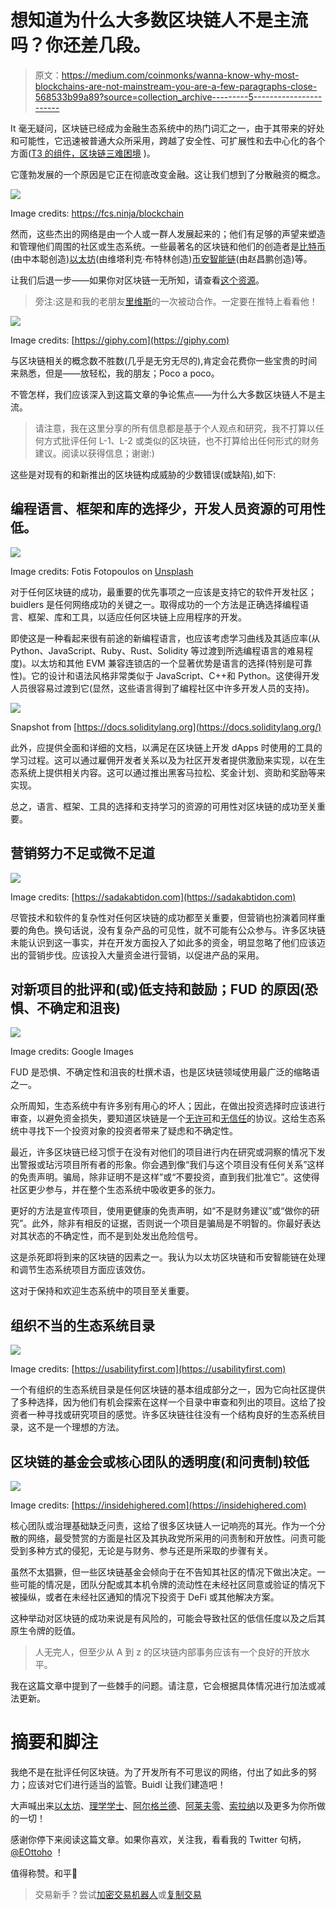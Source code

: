 # 想知道为什么大多数区块链人不是主流吗？你还差几段。

> 原文：<https://medium.com/coinmonks/wanna-know-why-most-blockchains-are-not-mainstream-you-are-a-few-paragraphs-close-568533b99a89?source=collection_archive---------5----------------------->

It 毫无疑问，区块链已经成为金融生态系统中的热门词汇之一，由于其带来的好处和可能性，它迅速被普通大众所采用，跨越了安全性、可扩展性和去中心化的各个方面([T3 的组件，区块链三难困境](https://academy.binance.com/en/articles/what-is-the-blockchain-trilemma) )。

它蓬勃发展的一个原因是它正在彻底改变金融。这让我们想到了分散融资的概念。

![](img/15f5b86817c42af64cc6a409addad72f.png)

Image credits: https://fcs.ninja/blockchain

然而，这些杰出的网络是由一个人或一群人发展起来的；他们有足够的声望来塑造和管理他们周围的社区或生态系统。一些最著名的区块链和他们的创造者是[比特币](https://en.wikipedia.org/wiki/Bitcoin)(由中本聪创造)[以太坊](https://en.wikipedia.org/wiki/Ethereum)(由维塔利克·布特林创造)[币安智能链](https://en.wikipedia.org/wiki/Binance)(由赵昌鹏创造)等。

让我们后退一步——如果你对区块链一无所知，请查看[这个资源](https://en.wikipedia.org/wiki/Blockchain)。

> 旁注:这是和我的老朋友[里维斯](https://twitter.com/Reeves_Vik)的一次被动合作。一定要在推特上看看他！

![](img/383569642518eec1e405cf8b60302b68.png)

Image credits: [https://giphy.com](https://giphy.com)

与区块链相关的概念数不胜数(几乎是无穷无尽的),肯定会花费你一些宝贵的时间来熟悉，但是——放轻松，我的朋友；Poco a poco。

不管怎样，我们应该深入到这篇文章的争论焦点——为什么大多数区块链人不是主流。

> 请注意，我在这里分享的所有信息都是基于个人观点和研究，我不打算以任何方式批评任何 L-1、L-2 或类似的区块链，也不打算给出任何形式的财务建议。阅读以获得信息；谢谢:)

这些是对现有的和新推出的区块链构成威胁的少数错误(或缺陷),如下:

## 编程语言、框架和库的选择少，开发人员资源的可用性低。

![](img/fd962994c82ee141a6fe93ffef9775c0.png)

Image credits: Fotis Fotopoulos on [Unsplash](https://unsplash.com/)

对于任何区块链的成功，最重要的优先事项之一应该是支持它的软件开发社区；buidlers 是任何网络成功的关键之一。取得成功的一个方法是正确选择编程语言、框架、库和工具，以适应任何区块链上应用程序的开发。

即使这是一种看起来很有前途的新编程语言，也应该考虑学习曲线及其适应率(从 Python、JavaScript、Ruby、Rust、Solidity 等过渡到所选编程语言的难易程度)。以太坊和其他 EVM 兼容连锁店的一个显著优势是语言的选择(特别是可靠性)。它的设计和语法风格非常类似于 JavaScript、C++和 Python。这使得开发人员很容易过渡到它(显然，这些语言得到了编程社区中许多开发人员的支持)。

![](img/987399244d546bab1fdcfecd531c4f07.png)

Snapshot from [https://docs.soliditylang.org](https://docs.soliditylang.org/)

此外，应提供全面和详细的文档，以满足在区块链上开发 dApps 时使用的工具的学习过程。这可以通过雇佣开发者关系以及为社区开发者提供激励来实现，以在生态系统上提供相关内容。这可以通过推出黑客马拉松、奖金计划、资助和奖励等来实现。

总之，语言、框架、工具的选择和支持学习的资源的可用性对区块链的成功至关重要。

## 营销努力不足或微不足道

![](img/5ff7c0a57fa4f51aa2d6a5e54be7491b.png)

Image credits: [https://sadakabtidon.com](https://sadakabtidon.com)

尽管技术和软件的复杂性对任何区块链的成功都至关重要，但营销也扮演着同样重要的角色。换句话说，没有复杂产品的可见性，就不可能有公众参与。许多区块链未能认识到这一事实，并在开发方面投入了如此多的资金，明显忽略了他们应该迈出的营销步伐。应该投入大量资金进行营销，以促进产品的采用。

## 对新项目的批评和(或)低支持和鼓励；FUD 的原因(恐惧、不确定和沮丧)

![](img/23f4b591f50c30a7de7416160cd5ab5d.png)

Image credits: Google Images

FUD 是恐惧、不确定性和沮丧的杜撰术语，也是区块链领域使用最广泛的缩略语之一。

众所周知，生态系统中有许多别有用心的坏人；因此，在做出投资选择时应该进行审查，以避免资金损失，要知道区块链是一个[无许可](https://en.wiktionary.org/wiki/permissionless)和[无信任](https://bootcamp.uxdesign.cc/web3-building-trust-in-trustless-communities-fe1abd6bb1e4)的协议。这给生态系统中寻找下一个投资对象的投资者带来了疑虑和不确定性。

最近，许多区块链已经习惯于在没有对他们的项目进行内在研究或洞察的情况下发出警报或玷污项目所有者的形象。你会遇到像“我们与这个项目没有任何关系”这样的免责声明。骗局，除非证明不是这样”或“不要投资，直到我们批准它”。这使得社区更少参与，并在整个生态系统中吸收更多的张力。

更好的方法是宣传项目，使用更健康的免责声明，如“不是财务建议”或“做你的研究”。此外，除非有相反的证据，否则说一个项目是骗局是不明智的。你最好表达对其状态的不确定性，而不是到处发出危险信号。

这是杀死即将到来的区块链的因素之一。我认为以太坊区块链和币安智能链在处理和调节生态系统项目方面应该效仿。

这对于保持和欢迎生态系统中的项目至关重要。

## 组织不当的生态系统目录

![](img/b05f54d322cfc81f0627da6c9964b06e.png)

Image credits: [https://usabilityfirst.com](https://usabilityfirst.com)

一个有组织的生态系统目录是任何区块链的基本组成部分之一，因为它向社区提供了多种选择，因为他们有机会探索在这样一个目录中审查和列出的项目。这给了投资者一种寻找或研究项目的感觉。许多区块链往往没有一个结构良好的生态系统目录，这不是一个理想的方法。

## 区块链的基金会或核心团队的透明度(和问责制)较低

![](img/8f847686065d728d3003a9912a29dbe2.png)

Image credits: [https://insidehighered.com](https://insidehighered.com)

核心团队或治理基础缺乏问责，这给了很多区块链人一记响亮的耳光。作为一个分散的网络，最受赞赏的方面是社区及其执政党所采用的问责制和开放性。问责可能受到多种方式的侵犯，无论是与财务、参与还是所采取的步骤有关。

虽然不太猖獗，但一些区块链基金会倾向于在不告知其社区的情况下做出决定。一些可能的情况是，团队分配或其本机令牌的流动性在未经社区同意或验证的情况下被操纵，或者在未经社区通知的情况下投资于 DeFi 或其他解决方案。

这种举动对区块链的成功来说是有风险的，可能会导致社区的低信任度以及之后其原生令牌的贬值。

> 人无完人，但至少从 A 到 z 的区块链内部事务应该有一个良好的开放水平。

我在这篇文章中提到了一些棘手的问题。请注意，它会根据具体情况进行加法或减法更新。

# 摘要和脚注

我绝不是在批评任何区块链。为了开发所有不可思议的网络，付出了如此多的努力；应该对它们进行适当的监管。Buidl 让我们建造吧！

大声喊出来[以太坊](https://ethereum.org/en/)、[理学学士](https://www.bnbchain.org/)、[阿尔格兰德](https://www.algorand.com/)、[阿莱夫零](https://alephzero.org/)、[索拉纳](https://solana.com/)以及更多为你所做的一切！

感谢你停下来阅读这篇文章。如果你喜欢，关注我，看看我的 Twitter 句柄， [@EOttoho](https://twitter.com/EOttoho) ！

值得称赞。和平💚

> 交易新手？尝试[加密交易机器人](/coinmonks/crypto-trading-bot-c2ffce8acb2a)或[复制交易](/coinmonks/top-10-crypto-copy-trading-platforms-for-beginners-d0c37c7d698c)